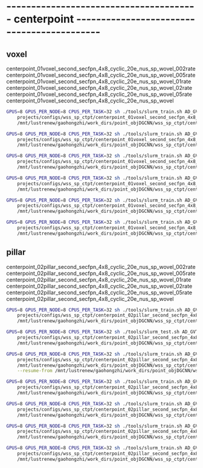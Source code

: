 # --------------------------------------- centerpoint -------------------------------------------

## voxel
centerpoint_01voxel_second_secfpn_4x8_cyclic_20e_nus_sp_wovel_002rate
centerpoint_01voxel_second_secfpn_4x8_cyclic_20e_nus_sp_wovel_005rate
centerpoint_01voxel_second_secfpn_4x8_cyclic_20e_nus_sp_wovel_01rate
centerpoint_01voxel_second_secfpn_4x8_cyclic_20e_nus_sp_wovel_02rate
centerpoint_01voxel_second_secfpn_4x8_cyclic_20e_nus_sp_wovel_05rate
centerpoint_01voxel_second_secfpn_4x8_cyclic_20e_nus_sp_wovel
```bash
GPUS=8 GPUS_PER_NODE=8 CPUS_PER_TASK=32 sh ./tools/slurm_train.sh AD_GVT_A100_40G ctpt_stu_1 \
    projects/configs/wss_sp_ctpt/centerpoint_01voxel_second_secfpn_4x8_cyclic_20e_nus_sp_wovel_002rate.py \
    /mnt/lustrenew/gaohongzhi/work_dirs/point_objDGCNN/wss_sp_ctpt/centerpoint_01voxel_second_secfpn_4x8_cyclic_20e_nus_sp_wovel_002rate/

GPUS=8 GPUS_PER_NODE=8 CPUS_PER_TASK=32 sh ./tools/slurm_train.sh AD_GVT_A100_40G ctpt_stu_2 \
    projects/configs/wss_sp_ctpt/centerpoint_01voxel_second_secfpn_4x8_cyclic_20e_nus_sp_wovel_005rate.py \
    /mnt/lustrenew/gaohongzhi/work_dirs/point_objDGCNN/wss_sp_ctpt/centerpoint_01voxel_second_secfpn_4x8_cyclic_20e_nus_sp_wovel_005rate/

GPUS=8 GPUS_PER_NODE=8 CPUS_PER_TASK=32 sh ./tools/slurm_train.sh AD_GVT_A100_40G ctpt_stu_3 \
    projects/configs/wss_sp_ctpt/centerpoint_01voxel_second_secfpn_4x8_cyclic_20e_nus_sp_wovel_01rate.py \
    /mnt/lustrenew/gaohongzhi/work_dirs/point_objDGCNN/wss_sp_ctpt/centerpoint_01voxel_second_secfpn_4x8_cyclic_20e_nus_sp_wovel_01rate/

GPUS=8 GPUS_PER_NODE=8 CPUS_PER_TASK=32 sh ./tools/slurm_train.sh AD_GVT_A100_40G ctpt_stu_4 \
    projects/configs/wss_sp_ctpt/centerpoint_01voxel_second_secfpn_4x8_cyclic_20e_nus_sp_wovel_02rate.py \
    /mnt/lustrenew/gaohongzhi/work_dirs/point_objDGCNN/wss_sp_ctpt/centerpoint_01voxel_second_secfpn_4x8_cyclic_20e_nus_sp_wovel_02rate/

GPUS=8 GPUS_PER_NODE=8 CPUS_PER_TASK=32 sh ./tools/slurm_train.sh AD_GVT_A100_40G ctpt_stu_5 \
    projects/configs/wss_sp_ctpt/centerpoint_01voxel_second_secfpn_4x8_cyclic_20e_nus_sp_wovel_05rate.py \
    /mnt/lustrenew/gaohongzhi/work_dirs/point_objDGCNN/wss_sp_ctpt/centerpoint_01voxel_second_secfpn_4x8_cyclic_20e_nus_sp_wovel_05rate/

GPUS=8 GPUS_PER_NODE=8 CPUS_PER_TASK=32 sh ./tools/slurm_train.sh AD_GVT_A100_40G ctpt_stu_6 \
    projects/configs/wss_sp_ctpt/centerpoint_01voxel_second_secfpn_4x8_cyclic_20e_nus_sp_wovel.py \
    /mnt/lustrenew/gaohongzhi/work_dirs/point_objDGCNN/wss_sp_ctpt/centerpoint_01voxel_second_secfpn_4x8_cyclic_20e_nus_sp_wovel/
```

## pillar
centerpoint_02pillar_second_secfpn_4x8_cyclic_20e_nus_sp_wovel_002rate
centerpoint_02pillar_second_secfpn_4x8_cyclic_20e_nus_sp_wovel_005rate
centerpoint_02pillar_second_secfpn_4x8_cyclic_20e_nus_sp_wovel_01rate
centerpoint_02pillar_second_secfpn_4x8_cyclic_20e_nus_sp_wovel_02rate
centerpoint_02pillar_second_secfpn_4x8_cyclic_20e_nus_sp_wovel_05rate
centerpoint_02pillar_second_secfpn_4x8_cyclic_20e_nus_sp_wovel
```bash
GPUS=8 GPUS_PER_NODE=8 CPUS_PER_TASK=32 sh ./tools/slurm_train.sh AD_GVT_A100_40G ctpt1_stu_1 \
    projects/configs/wss_sp_ctpt/centerpoint_02pillar_second_secfpn_4x8_cyclic_20e_nus_sp_wovel_002rate.py \
    /mnt/lustrenew/gaohongzhi/work_dirs/point_objDGCNN/wss_sp_ctpt/centerpoint_02pillar_second_secfpn_4x8_cyclic_20e_nus_sp_wovel_002rate/

GPUS=8 GPUS_PER_NODE=8 CPUS_PER_TASK=32 sh ./tools/slurm_test.sh AD_GVT_A100_40G tec_test3 \
    projects/configs/wss_sp_ctpt/centerpoint_02pillar_second_secfpn_4x8_cyclic_20e_nus_sp_wovel_002rate.py \
    /mnt/lustrenew/gaohongzhi/work_dirs/point_objDGCNN/wss_sp_ctpt/centerpoint_02pillar_second_secfpn_4x8_cyclic_20e_nus_sp_wovel_002rate/latest.pth --eval bbox

GPUS=8 GPUS_PER_NODE=8 CPUS_PER_TASK=32 sh ./tools/slurm_train.sh AD_GVT_A100_40G ctpt1_stu_2 \
    projects/configs/wss_sp_ctpt/centerpoint_02pillar_second_secfpn_4x8_cyclic_20e_nus_sp_wovel_005rate.py \
    /mnt/lustrenew/gaohongzhi/work_dirs/point_objDGCNN/wss_sp_ctpt/centerpoint_02pillar_second_secfpn_4x8_cyclic_20e_nus_sp_wovel_005rate/ \
    --resume-from /mnt/lustrenew/gaohongzhi/work_dirs/point_objDGCNN/wss_sp_ctpt/centerpoint_02pillar_second_secfpn_4x8_cyclic_20e_nus_sp_wovel_005rate/latest.pth

GPUS=8 GPUS_PER_NODE=8 CPUS_PER_TASK=32 sh ./tools/slurm_train.sh AD_GVT_A100_40G ctpt1_stu_3 \
    projects/configs/wss_sp_ctpt/centerpoint_02pillar_second_secfpn_4x8_cyclic_20e_nus_sp_wovel_01rate.py \
    /mnt/lustrenew/gaohongzhi/work_dirs/point_objDGCNN/wss_sp_ctpt/centerpoint_02pillar_second_secfpn_4x8_cyclic_20e_nus_sp_wovel_01rate/

GPUS=8 GPUS_PER_NODE=8 CPUS_PER_TASK=32 sh ./tools/slurm_train.sh AD_GVT_A100_40G ctpt1_stu_4 \
    projects/configs/wss_sp_ctpt/centerpoint_02pillar_second_secfpn_4x8_cyclic_20e_nus_sp_wovel_02rate.py \
    /mnt/lustrenew/gaohongzhi/work_dirs/point_objDGCNN/wss_sp_ctpt/centerpoint_02pillar_second_secfpn_4x8_cyclic_20e_nus_sp_wovel_02rate/

GPUS=8 GPUS_PER_NODE=8 CPUS_PER_TASK=32 sh ./tools/slurm_train.sh AD_GVT_A100_40G ctpt1_stu_5 \
    projects/configs/wss_sp_ctpt/centerpoint_02pillar_second_secfpn_4x8_cyclic_20e_nus_sp_wovel_05rate.py \
    /mnt/lustrenew/gaohongzhi/work_dirs/point_objDGCNN/wss_sp_ctpt/centerpoint_02pillar_second_secfpn_4x8_cyclic_20e_nus_sp_wovel_05rate/

GPUS=8 GPUS_PER_NODE=8 CPUS_PER_TASK=32 sh ./tools/slurm_train.sh AD_GVT_A100_40G ctpt1_stu_6 \
    projects/configs/wss_sp_ctpt/centerpoint_02pillar_second_secfpn_4x8_cyclic_20e_nus_sp_wovel.py \
    /mnt/lustrenew/gaohongzhi/work_dirs/point_objDGCNN/wss_sp_ctpt/centerpoint_02pillar_second_secfpn_4x8_cyclic_20e_nus_sp_wovel/
```


